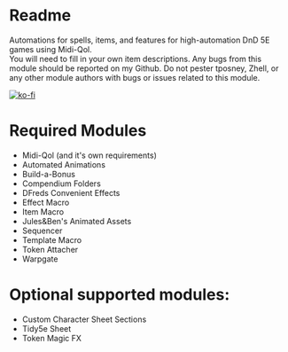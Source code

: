 # Readme
Automations for spells, items, and features for high-automation DnD 5E games using Midi-Qol.  
You will need to fill in your own item descriptions.  Any bugs from this module should be reported on my Github.  Do not pester tposney, Zhell, or any other module authors with bugs or issues related to this module.  
  
[![ko-fi](https://ko-fi.com/img/githubbutton_sm.svg)](https://ko-fi.com/O5O5G582S)  
  
# Required Modules  
- Midi-Qol (and it's own requirements)  
- Automated Animations  
- Build-a-Bonus  
- Compendium Folders  
- DFreds Convenient Effects  
- Effect Macro  
- Item Macro  
- Jules&Ben's Animated Assets  
- Sequencer  
- Template Macro  
- Token Attacher  
- Warpgate  
  
# Optional supported modules:  
- Custom Character Sheet Sections  
- Tidy5e Sheet  
- Token Magic FX  